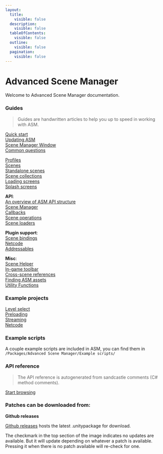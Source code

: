 ```yaml
---
layout:
  title:
    visible: false
  description:
    visible: false
  tableOfContents:
    visible: false
  outline:
    visible: false
  pagination:
    visible: false
---
```


# Advanced Scene Manager

Welcome to Advanced Scene Manager documentation.

### Guides

> Guides are handwritten articles to help you up to speed in working with ASM.

[Quick start](<guides/Quick start.md>)\
[Updating ASM](guides/Updating.md)\
[Scene Manager Window](<guides/Scene manager window.md>)\
[Common questions](<guides/Common questions.md>)

[Profiles](guides/Profiles.md)\
[Scenes](guides/Scenes.md)\
[Standalone scenes](<guides/Standalone scenes.md>)\
[Scene collections](<guides/Scene collections.md>)\
[Loading screens](<guides/Loading screens.md>)\
[Splash screens](<guides/Splash screens.md>)

**API**:\
[An overview of ASM API structure](guides/api/an-overview-of-asm-api-structure.md)\
[Scene Manager](guides/api/scene-manager.md)\
[Callbacks](guides/api/callbacks.md)\
[Scene operations](guides/api/scene-operations.md)\
[Scene loaders](guides/api/scene-loaders.md)

**Plugin support**:\
[Scene bindings](guides/plugin-support/scene-bindings.md)\
[Netcode](guides/plugin-support/netcode.md)\
[Addressables](guides/plugin-support/addressables.md)

**Misc**:\
[Scene Helper](guides/misc/scene-helper.md)\
[In-game toolbar](guides/misc/in-game-toolbar.md)\
[Cross-scene references](guides/misc/cross-scene-references.md)\
[Finding ASM assets](guides/misc/finding-asm-assets.md)\
[Utility Functions](guides/misc/asmutilityfunctions.md)

### Example projects

[Level select](https://github.com/Lazy-Solutions/example.asm.level-select)\
[Preloading](https://github.com/Lazy-Solutions/example.asm.preloading)\
[Streaming](https://github.com/Lazy-Solutions/example.asm.streaming)\
[Netcode](https://github.com/Lazy-Solutions/example.asm.netcode)

### Example scripts

A couple example scripts are included in ASM, you can find them in\
`/Packages/Advanced Scene Manager/Example scripts/`

### API reference

> The API reference is autogenerated from sandcastle comments (C# method comments).

[Start browsing](api/)

### Patches can be downloaded from:

**Github releases**

[Github releases](https://github.com/Lazy-Solutions/AdvancedSceneManager/releases/latest) hosts the latest .unitypackage for download.

The checkmark in the top section of the image indicates no updates are available. But it will update depending on whatever a patch is available. Pressing it when there is no patch available will re-check for one.
